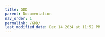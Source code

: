 ```yaml
---
title: GDD
parent: Documentation
nav_order: 1
permalink: /GDD/
last_modified_date: Dec 14 2024 at 11:52 PM
---
```


